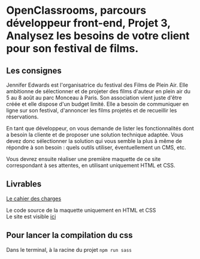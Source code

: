 # OpenClassrooms, parcours développeur front-end, Projet 3, Analysez les besoins de votre client pour son festival de films. 

## Les consignes
Jennifer Edwards est l'organisatrice du festival des Films de Plein Air. Elle ambitionne de sélectionner et de projeter des films d'auteur en plein air du 5 au 8 août au parc Monceau à Paris.
Son association vient juste d'être créée et elle dispose d'un budget limité. Elle a besoin de communiquer en ligne sur son festival, d'annoncer les films projetés et de recueillir les réservations.

En tant que développeur, on vous demande de lister les fonctionnalités dont a besoin la cliente et de proposer une solution technique adaptée. Vous devez donc sélectionner la solution qui vous semble la plus à même de répondre à son besoin : quels outils utiliser, éventuellement un CMS, etc.

Vous devrez ensuite réaliser une première maquette de ce site correspondant à ses attentes, en utilisant uniquement HTML et CSS.

## Livrables

[Le cahier des charges](PFILM_01_cahierdescharges.pdf)

Le code source de la maquette uniquement en HTML et CSS
<br>Le site est visible [ici](https://festival-des-films-de-plein-air.cb-dauvier.fr/)

## Pour lancer la compilation du css

Dans le terminal, à la racine du projet
``
npm run sass
``